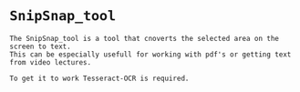 # `SnipSnap_tool`

    The SnipSnap_tool is a tool that cnoverts the selected area on the screen to text. 
    This can be especially usefull for working with pdf's or getting text from video lectures.
    
    To get it to work Tesseract-OCR is required.
